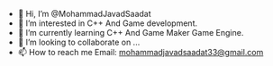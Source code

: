 - 👋 Hi, I’m @MohammadJavadSaadat
- 👀 I’m interested in C++ And Game development.
- 🌱 I’m currently learning C++ And Game Maker Game Engine.
- 💞️ I’m looking to collaborate on ...
- 📫 How to reach me  Email:  mohammadjavadsaadat33@gmail.com 

<!---
MohammadJavadSaadat/MohammadJavadSaadat is a ✨ special ✨ repository because its `README.md` (this file) appears on your GitHub profile.
You can click the Preview link to take a look at your changes.
--->
